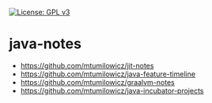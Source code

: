 [![License: GPL v3](https://img.shields.io/badge/License-GPLv3-blue.svg)](https://www.gnu.org/licenses/gpl-3.0)
# java-notes

* https://github.com/mtumilowicz/jit-notes
* https://github.com/mtumilowicz/java-feature-timeline
* https://github.com/mtumilowicz/graalvm-notes
* https://github.com/mtumilowicz/java-incubator-projects
